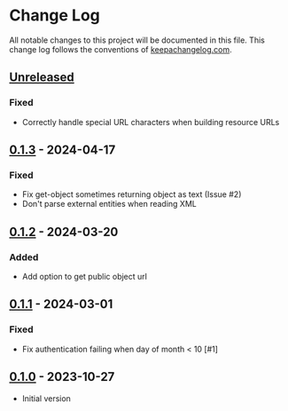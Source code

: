 # Change Log
All notable changes to this project will be documented in this
file. This change log follows the conventions of
[keepachangelog.com](http://keepachangelog.com/).

## [Unreleased]
### Fixed
- Correctly handle special URL characters when building resource URLs

## [0.1.3] - 2024-04-17
### Fixed
- Fix get-object sometimes returning object as text (Issue #2)
- Don't parse external entities when reading XML

## [0.1.2] - 2024-03-20
### Added
- Add option to get public object url

## [0.1.1] - 2024-03-01
### Fixed
- Fix authentication failing when day of month < 10 [#1]

## [0.1.0] - 2023-10-27
- Initial version

[Unreleased]: https://github.com/gethop-dev/object-storage.azure-blob-storage/compare/v0.1.3...HEAD
[0.1.3]: https://github.com/gethop-dev/object-storage.azure-blob-storage/releases/tag/v0.1.3
[0.1.2]: https://github.com/gethop-dev/object-storage.azure-blob-storage/releases/tag/v0.1.2
[0.1.1]: https://github.com/gethop-dev/object-storage.azure-blob-storage/releases/tag/v0.1.1
[0.1.0]: https://github.com/gethop-dev/object-storage.azure-blob-storage/releases/tag/v0.1.0
